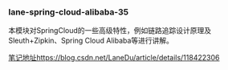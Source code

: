 ### lane-spring-cloud-alibaba-35
本模块对SpringCloud的一些高级特性，例如链路追踪设计原理及Sleuth+Zipkin、Spring Cloud Alibaba等进行讲解。

[笔记地址](https://blog.csdn.net/LaneDu/article/details/118422306)https://blog.csdn.net/LaneDu/article/details/118422306

